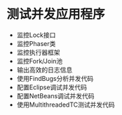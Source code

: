 测试并发应用程序
========

- 监控Lock接口
- 监控Phaser类
- 监控执行器框架
- 监控Fork/Join池
- 输出高效的日志信息
- 使用FindBugs分析并发代码
- 配置Eclipse调试并发代码
- 配置NetBeans调试并发代码
- 使用MultithreadedTC测试并发代码


